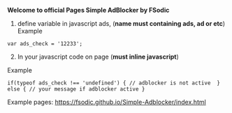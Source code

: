 **Welcome to official Pages Simple AdBlocker by FSodic**

1. define variable in javascript ads, (**name must containing ads, ad or etc**)
Example

`var ads_check = '12233';`

2. In your javascript code on page (**must inline javascript**)

Example

`if(typeof ads_check !== 'undefined') {
   // adblocker is not active 
  } else {
    // your message if adblocker active
  }`
  
  Example pages:
  https://fsodic.github.io/Simple-Adblocker/index.html

